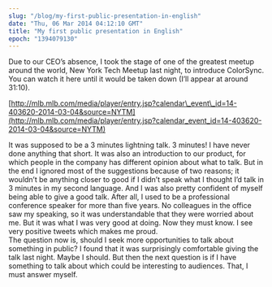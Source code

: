 ```yaml
---
slug: "/blog/my-first-public-presentation-in-english"
date: "Thu, 06 Mar 2014 04:12:10 GMT"
title: "My first public presentation in English"
epoch: "1394079130"
---
```

        
Due to our CEO’s absence, I took the stage of one of the greatest meetup around the world, New York Tech Meetup last night, to introduce ColorSync. You can watch it here until it would be taken down (I’ll appear at around 31:10).

[http://mlb.mlb.com/media/player/entry.jsp?calendar\_event\_id=14-403620-2014-03-04&source=NYTM](http://mlb.mlb.com/media/player/entry.jsp?calendar_event_id=14-403620-2014-03-04&source=NYTM)

It was supposed to be a 3 minutes lightning talk. 3 minutes! I have never done anything that short. It was also an introduction to our product, for which people in the company has different opinion about what to talk. But in the end I ignored most of the suggestions because of two reasons; it wouldn’t be anything closer to good if I didn’t speak what I thought I’d talk in 3 minutes in my second language. And I was also pretty confident of myself being able to give a good talk. After all, I used to be a professional conference speaker for more than five years. No colleagues in the office saw my speaking, so it was understandable that they were worried about me. But it was what I was very good at doing. Now they must know. I see very positive tweets which makes me proud.  
The question now is, should I seek more opportunities to talk about something in public? I found that it was surprisingly comfortable giving the talk last night. Maybe I should. But then the next question is if I have something to talk about which could be interesting to audiences. That, I must answer myself.

